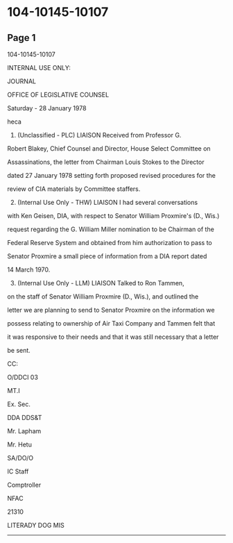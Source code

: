 # 104-10145-10107

## Page 1

104-10145-10107

INTERNAL USE ONLY:

JOURNAL

OFFICE OF LEGISLATIVE COUNSEL

Saturday - 28 January 1978

heca

1. (Unclassified - PLC) LIAISON Received from Professor G.

Robert Blakey, Chief Counsel and Director, House Select Committee on

Assassinations, the letter from Chairman Louis Stokes to the Director

dated 27 January 1978 setting forth proposed revised procedures for the

review of CIA materials by Committee staffers.

2. (Internal Use Only - THW) LIAISON I had several conversations

with Ken Geisen, DIA, with respect to Senator William Proxmire's (D., Wis.)

request regarding the G. William Miller nomination to be Chairman of the

Federal Reserve System and obtained from him authorization to pass to

Senator Proxmire a small piece of information from a DIA report dated

14 March 1970.

3. (Internal Use Only - LLM) LIAISON Talked to Ron Tammen,

on the staff of Senator William Proxmire (D., Wis.), and outlined the

letter we are planning to send to Senator Proxmire on the information we

possess relating to ownership of Air Taxi Company and Tammen felt that

it was responsive to their needs and that it was still necessary that a letter

be sent.

CC:

O/DDCI 03

MT.I

Ex. Sec.

DDA DDS&T

Mr. Lapham

Mr. Hetu

SA/DO/O

IC Staff

Comptroller

NFAC

21310

LITERADY DOG MIS

---

